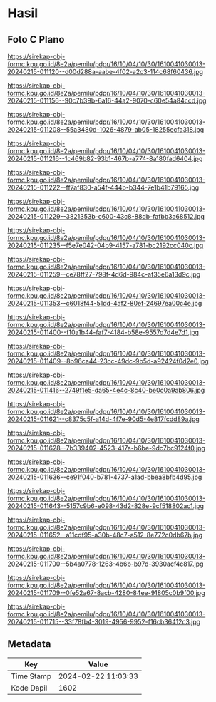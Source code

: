 # Hasil

## Foto C Plano

https://sirekap-obj-formc.kpu.go.id/8e2a/pemilu/pdpr/16/10/04/10/30/1610041030013-20240215-011120--d00d288a-aabe-4f02-a2c3-114c68f60436.jpg

https://sirekap-obj-formc.kpu.go.id/8e2a/pemilu/pdpr/16/10/04/10/30/1610041030013-20240215-011156--90c7b39b-6a16-44a2-9070-c60e54a84ccd.jpg

https://sirekap-obj-formc.kpu.go.id/8e2a/pemilu/pdpr/16/10/04/10/30/1610041030013-20240215-011208--55a3480d-1026-4879-ab05-18255ecfa318.jpg

https://sirekap-obj-formc.kpu.go.id/8e2a/pemilu/pdpr/16/10/04/10/30/1610041030013-20240215-011216--1c469b82-93b1-467b-a774-8a180fad6404.jpg

https://sirekap-obj-formc.kpu.go.id/8e2a/pemilu/pdpr/16/10/04/10/30/1610041030013-20240215-011222--ff7af830-a54f-444b-b344-7e1b41b79165.jpg

https://sirekap-obj-formc.kpu.go.id/8e2a/pemilu/pdpr/16/10/04/10/30/1610041030013-20240215-011229--3821353b-c600-43c8-88db-fafbb3a68512.jpg

https://sirekap-obj-formc.kpu.go.id/8e2a/pemilu/pdpr/16/10/04/10/30/1610041030013-20240215-011235--f5e7e042-04b9-4157-a781-bc2192cc040c.jpg

https://sirekap-obj-formc.kpu.go.id/8e2a/pemilu/pdpr/16/10/04/10/30/1610041030013-20240215-011259--ce78ff27-798f-4d6d-984c-af35e6a13d9c.jpg

https://sirekap-obj-formc.kpu.go.id/8e2a/pemilu/pdpr/16/10/04/10/30/1610041030013-20240215-011353--c6018f44-51dd-4af2-80ef-24697ea00c4e.jpg

https://sirekap-obj-formc.kpu.go.id/8e2a/pemilu/pdpr/16/10/04/10/30/1610041030013-20240215-011400--f10a1b44-faf7-4184-b58e-9557d7d4e7d1.jpg

https://sirekap-obj-formc.kpu.go.id/8e2a/pemilu/pdpr/16/10/04/10/30/1610041030013-20240215-011409--8b96ca44-23cc-49dc-9b5d-a92424f0d2e0.jpg

https://sirekap-obj-formc.kpu.go.id/8e2a/pemilu/pdpr/16/10/04/10/30/1610041030013-20240215-011416--2749f1e5-da65-4e4c-8c40-be0c0a9ab806.jpg

https://sirekap-obj-formc.kpu.go.id/8e2a/pemilu/pdpr/16/10/04/10/30/1610041030013-20240215-011621--c8375c5f-a14d-4f7e-90d5-4e817fcdd89a.jpg

https://sirekap-obj-formc.kpu.go.id/8e2a/pemilu/pdpr/16/10/04/10/30/1610041030013-20240215-011628--7b339402-4523-417a-b6be-9dc7bc9124f0.jpg

https://sirekap-obj-formc.kpu.go.id/8e2a/pemilu/pdpr/16/10/04/10/30/1610041030013-20240215-011636--ce91f040-b781-4737-a1ad-bbea8bfb4d95.jpg

https://sirekap-obj-formc.kpu.go.id/8e2a/pemilu/pdpr/16/10/04/10/30/1610041030013-20240215-011643--5157c9b6-e098-43d2-828e-9cf518802ac1.jpg

https://sirekap-obj-formc.kpu.go.id/8e2a/pemilu/pdpr/16/10/04/10/30/1610041030013-20240215-011652--a11cdf95-a30b-48c7-a512-8e772c0db67b.jpg

https://sirekap-obj-formc.kpu.go.id/8e2a/pemilu/pdpr/16/10/04/10/30/1610041030013-20240215-011700--5b4a0778-1263-4b6b-b97d-3930acf4c817.jpg

https://sirekap-obj-formc.kpu.go.id/8e2a/pemilu/pdpr/16/10/04/10/30/1610041030013-20240215-011709--0fe52a67-8acb-4280-84ee-91805c0b9f00.jpg

https://sirekap-obj-formc.kpu.go.id/8e2a/pemilu/pdpr/16/10/04/10/30/1610041030013-20240215-011715--33f78fb4-3019-4956-9952-f16cb36412c3.jpg


## Metadata

| Key        | Value               |
| ---------- | ------------------- |
| Time Stamp | 2024-02-22 11:03:33 |
| Kode Dapil | 1602                |



